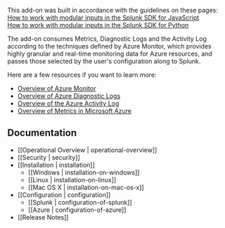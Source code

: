 This add-on was built in accordance with the guidelines on these pages:  
[How to work with modular inputs in the Splunk SDK for JavaScript](http://dev.splunk.com/view/javascript-sdk/SP-CAAAEXM)   
[How to work with modular inputs in the Splunk SDK for Python](http://dev.splunk.com/view/python-sdk/SP-CAAAER3)  

The add-on consumes Metrics, Diagnostic Logs and the Activity Log according to the techniques defined by Azure Monitor, which provides highly granular and real-time monitoring data for Azure resources, and passes those selected by the user's configuration along to Splunk.  

Here are a few resources if you want to learn more:<br/>
* [Overview of Azure Monitor](https://docs.microsoft.com/en-us/azure/monitoring-and-diagnostics/monitoring-overview)
* [Overview of Azure Diagnostic Logs](https://docs.microsoft.com/en-us/azure/monitoring-and-diagnostics/monitoring-overview-of-diagnostic-logs)
* [Overview of the Azure Activity Log](https://docs.microsoft.com/en-us/azure/monitoring-and-diagnostics/monitoring-overview-activity-logs)
* [Overview of Metrics in Microsoft Azure](https://docs.microsoft.com/en-us/azure/monitoring-and-diagnostics/monitoring-overview-metrics)  

## Documentation
* [[Operational Overview | operational-overview]]
* [[Security | security]]
* [[Installation | installation]]
  * [[Windows | installation-on-windows]]
  * [[Linux | installation-on-linux]]
  * [[Mac OS X | installation-on-mac-os-x]]
* [[Configuration | configuration]]
  * [[Splunk | configuration-of-splunk]]
  * [[Azure | configuration-of-azure]]
* [[Release Notes]]
